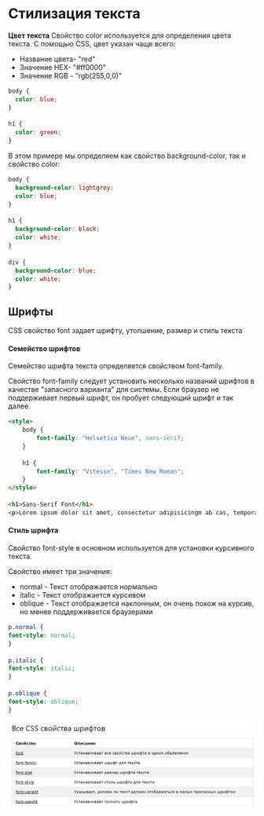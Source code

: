 # Стилизация текста

<b>Цвет текста</b>
Свойство color используется для определения цвета текста. С помощью CSS, цвет указан чаще всего:

- Название цвета- "red"
- Значение HEX- "#ff0000"
- Значение RGB - "rgb(255,0,0)"


```css
body {
  color: blue;
}

h1 {
  color: green;
}
```

В этом примере мы определяем как свойство background-color, так и свойство color:

```css
body {
  background-color: lightgrey;
  color: blue;
}

h1 {
  background-color: black;
  color: white;
}

div {
  background-color: blue;
  color: white;
}
```

## Шрифты

CSS свойство font задает шрифту, утолшение, размер и стиль текста

#### Семейство шрифтов
Семейство шрифта текста определяется свойством font-family.

Свойство font-family следует установить несколько названий шрифтов в качестве 
"запасного варианта" для системы. Если браузер не поддерживает первый шрифт, он пробует следующий шрифт и так далее.

```html
<style>
    body {
        font-family: "Helvetica Neue", sans-serif;
    }

    h1 {
        font-family: "Vitesse", "Times New Roman";
    }
</style>

<h1>Sans-Serif Font</h1>
<p>Lorem ipsum dolor sit amet, consectetur adipisicingm ab cas, tempora eos.</p>
```

#### Стиль шрифта

Свойство font-style в основном используется для установки курсивного текста.

Свойство имеет три значения:

- normal - Текст отображается нормально
- italic - Текст отображается курсивом
- oblique - Текст отображается наклонным, он очень похож на курсив, но менее поддерживается браузерами

```css
p.normal {
font-style: normal;
}

p.italic {
font-style: italic;
}

p.oblique {
font-style: oblique;
}
```


![Alt for Imsage](../css/images/fonts.png)
